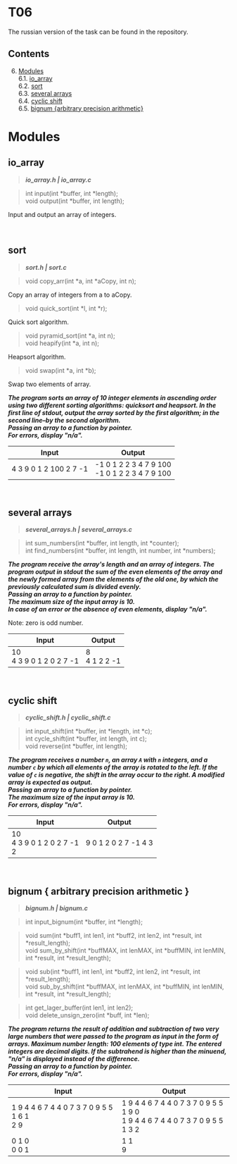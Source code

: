 # T06
The russian version of the task can be found in the repository.

## Contents

6. [Modules](#modules) \
 6.1.  [io_array](#io_array) \
 6.2.  [sort](#sort) \
 6.3.  [several arrays](#several-arrays) \
 6.4.  [сyclic shift](#сyclic-shift) \
 6.5.  [bignum {arbitrary precision arithmetic}](#bignum-{arbitrary-precision-arithmetic})

# Modules

## io_array

>***io_array.h | io_array.c***

>int input(int *buffer, int *length);
><br/>void output(int *buffer, int length);

Input and output an array of integers.

<br/>


## sort

>***sort.h | sort.c***

>void copy_arr(int *a, int *aCopy, int n);

Copy an array of integers from a to aCopy.

>void quick_sort(int *l, int *r);

Quick sort algorithm.

>void pyramid_sort(int *a, int n);
><br/>void heapify(int *a, int n);

Heapsort algorithm.

>void swap(int *a, int *b);

Swap two elements of array.

***The program sorts an array of 10 integer elements in ascending order using two different sorting algorithms: quicksort and heapsort. In the first line of stdout, output the array sorted by the first algorithm; in the second line–by the second algorithm. 
<br/>Passing an array to a function by pointer. 
<br/>For errors, display "n/a".***

| Input | Output |
| ------ | ------ |
| 4 3 9 0 1 2 100 2 7 -1 | -1 0 1 2 2 3 4 7 9 100<br/>-1 0 1 2 2 3 4 7 9 100 |

<br/>


## several arrays

>***several_arrays.h | several_arrays.c***

>int sum_numbers(int *buffer, int length, int *counter);
><br/>int find_numbers(int *buffer, int length, int number, int *numbers);

***The program receive the array's length and an array of integers. The program output in stdout the sum of the even elements of the array and the newly formed array from the elements of the old one, by which the previously calculated sum is divided evenly. 
<br/>Passing an array to a function by pointer. 
<br/>The maximum size of the input array is 10. 
<br/>In case of an error or the absence of even elements, display "n/a".***

Note: zero is odd number.

| Input | Output |
| ------ | ------ |
| 10<br/>4 3 9 0 1 2 0 2 7 -1 | 8<br/>4 1 2 2 -1 |

<br/>


## сyclic shift

>***сyclic_shift.h | сyclic_shift.c***

>int input_shift(int *buffer, int *length, int *c);
><br/>int cycle_shift(int *buffer, int length, int c);
><br/>void reverse(int *buffer, int length);

***The program receives a number `n`, an array `A` with `n` integers, and a number `c` by which all elements of the array is rotated to the left. If the value of `c` is negative, the shift in the array occur to the right. A modified array is expected as output.
<br/>Passing an array to a function by pointer. 
<br/>The maximum size of the input array is 10. 
<br/>For errors, display "n/a".***

| Input | Output |
| ------ | ------ |
| 10<br/>4 3 9 0 1 2 0 2 7 -1<br/>2 | 9 0 1 2 0 2 7 -1 4 3 |

<br/>


## bignum { arbitrary precision arithmetic }

>***bignum.h | bignum.c***

>int input_bignum(int *buffer, int *length);

>void sum(int *buff1, int len1, int *buff2, int len2, int *result, int *result_length);
<br/>void sum_by_shift(int *buffMAX, int lenMAX, int *buffMIN, int lenMIN, int *result, int *result_length);

>void sub(int *buff1, int len1, int *buff2, int len2, int *result, int *result_length);
<br/>void sub_by_shift(int *buffMAX, int lenMAX, int *buffMIN, int lenMIN, int *result, int *result_length);

>int get_lager_buffer(int len1, int len2);
<br/>void delete_unsign_zero(int *buff, int *len);

***The program returns the result of addition and subtraction of two very large numbers that were passed to the program as input in the form of arrays. Maximum number length: 100 elements of type int. The entered integers are decimal digits. If the subtrahend is higher than the minuend, "n/a" is displayed instead of the difference. 
<br/>Passing an array to a function by pointer. 
<br/>For errors, display "n/a".***

| Input | Output |
| ------ | ------ |
| 1 9 4 4 6 7 4 4 0 7 3 7 0 9 5 5 1 6 1<br/>2 9 | 1 9 4 4 6 7 4 4 0 7 3 7 0 9 5 5 1 9 0<br/>1 9 4 4 6 7 4 4 0 7 3 7 0 9 5 5 1 3 2 |
| 0 1 0<br/>0 0 1 | 1 1<br/>9 |

